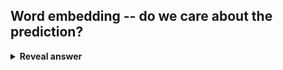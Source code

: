 ## Word embedding -- do we care about the prediction?
<details>
<summary><b>Reveal answer</b></summary>
<img src="../../../../../media/paste-8afb9dc509f1e1f443f0d2db166410f23676206d.jpg"><br>not really, we care more about the low dimensional representation of words found in the hidden layer
</details>
